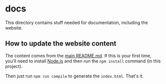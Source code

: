 # docs

This directory contains stuff needed for documentation, including the website.

## How to update the website content

The content comes from the [main README.md](../README.md). If this is your first time, you'll need to install [Node.js]() and then run the `npm install` command (in this project).

Then just run `npm run compile` to generate the `index.html`. That's it.